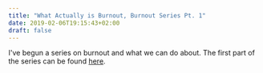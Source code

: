 ```yaml
---
title: "What Actually is Burnout, Burnout Series Pt. 1"
date: 2019-02-06T19:15:43+02:00
draft: false
---
```


I've begun a series on burnout and what we can do about. The first part of the series can be found [here](https://dev.to/nkuik/what-actually-is-burnout-14d2).

